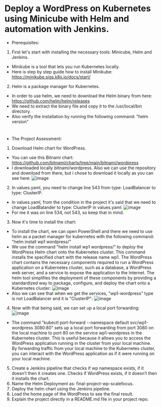 # Deploy a WordPress on Kubernetes using Minicube with Helm and automation with Jenkins.
- Prerequisites:
1. First let's start with installing the necessary tools: Minicube, Helm and Jenkins.
- Minikube is a tool that lets you run Kubernetes locally.
- Here is step by step guide how to install Minikube: https://minikube.sigs.k8s.io/docs/start/

2. Helm is a package manager for Kubernetes. 
- In order to use helm, we need to download the Helm binary from here: https://github.com/helm/helm/releases
- We need to extract the binary file and copy it to the /usr/local/bin directory.
- Also verify the installation by running the following command: "helm version"
#
- The Project Assessment:
1. Download Helm chart for WordPress. 
- You can use this Bitnami chart: https://github.com/bitnami/charts/tree/main/bitnami/wordpress 
- I downloaded locally bitnami/wordpress. Also we can use the repository and download from there, but i chose to download it locally as you can see here:
![image](https://github.com/Stan15321/Final-Project-Assessment-for-Scalefocus-Academy/assets/109627707/33817c2e-4e90-4778-a84a-40a75872f608)

2. In values.yaml, you need to change line 543 from type: LoadBalancer to type: ClusterIP.
- In values.yaml, from the condition in the project it's said that we need to change LoadBalander to type: ClusterIP in values.yaml:
![image](https://github.com/Stan15321/Final-Project-Assessment-for-Scalefocus-Academy/assets/109627707/fe53203e-2da0-4700-95c1-fe8b5934402e)
- For me it was on line 534, not 543, so keep that in mind.
3. Now it's time to install the chart: 
- To install the chart, we can open PowerShell and there we need to use helm as a packet manager for kubernetes with the following command: "helm install wp1 wordpress/"
- We use the command "helm install wp1 wordpress/" to deploy the WordPress Helm chart onto the Kubernetes cluster. This command installs the specified chart with the release name wp1. The WordPress chart contains the necessary components required to run a WordPress application on a Kubernetes cluster, such as a database, a WordPress web server, and a service to expose the application to the Internet. The helm tool simplifies the deployment of these components by providing a standardized way to package, configure, and deploy the chart onto a Kubernetes cluster:
![image](https://github.com/Stan15321/Final-Project-Assessment-for-Scalefocus-Academy/assets/109627707/1268cb83-c65c-42f7-bcbd-8692b4995b0a)
- Also we can see that when we get the services, "wp1-wordpress" type is not LoadBalancer and it is "ClusterIP":
![image](https://github.com/Stan15321/Final-Project-Assessment-for-Scalefocus-Academy/assets/109627707/99b78532-cc24-4dbd-8052-219cb44538e6)

4. Now with that being said, we can set up a local port forwarding:
![image](https://github.com/Stan15321/Final-Project-Assessment-for-Scalefocus-Academy/assets/109627707/ac7a20fb-b35b-41dc-9ad3-0155d8cc66df)
- The command "kubectl port-forward --namespace default svc/wp1-wordpress 3080:80" sets up a local port forwarding from port 3080 on the local machine to port 80 on the service wp1-wordpress in the Kubernetes cluster. This is useful because it allows you to access the WordPress application running in the cluster from your local machine. By forwarding traffic from your local machine to the Kubernetes cluster, you can interact with the WordPress application as if it were running on your local machine.


5. Create a Jenkins pipeline that checks if wp namespace exists, if it doesn’t then it creates one.
Checks if WordPress exists, if it doesn’t then it installs the chart.
4. Name the Helm Deployment as: final-project-wp-scalefocus.
5. Deploy the helm chart using the Jenkins pipeline.
6. Load the home page of the WordPress to see the final result.
7. Explain the project directly in a README.md file in your project repo.

